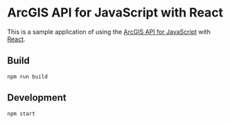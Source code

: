 # ArcGIS API for JavaScript with React

This is a sample application of using the [ArcGIS API for JavaScript](https://developers.arcgis.com/javascript/) with [React](https://reactjs.org/).

## Build

`npm run build`

## Development

`npm start`

